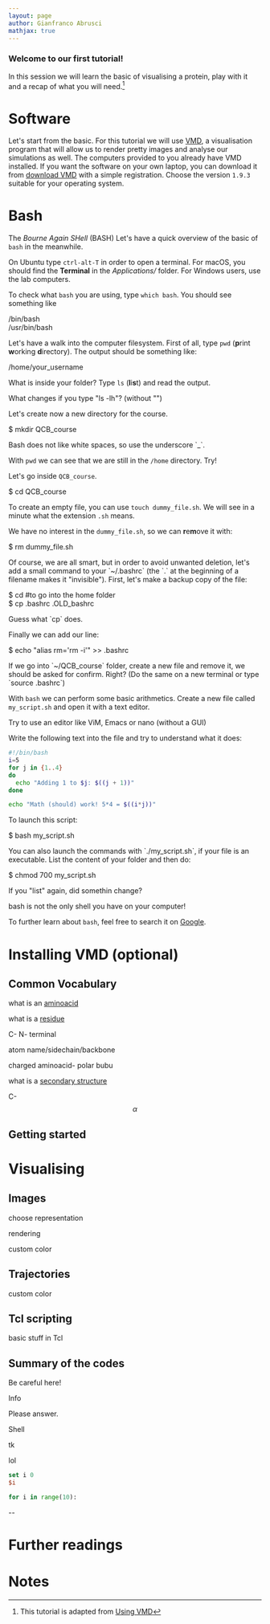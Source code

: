 ```yaml
---
layout: page
author: Gianfranco Abrusci
mathjax: true
---
```

<script src="https://cdnjs.cloudflare.com/ajax/libs/mathjax/2.7.0/MathJax.js?config=TeX-AMS-MML_HTMLorMML" type="text/javascript"></script>


### Welcome to our first tutorial!

In this session we will learn the basic of visualising a protein,
play with it and a recap of what you will need.[^1]

[^1]: This tutorial is adapted from [Using VMD](https://www.ks.uiuc.edu/Training/Tutorials/vmd/vmd-tutorial.pdf)

# Software
Let's start from the basic. For this tutorial we will use [VMD](https://www.ks.uiuc.edu/Research/vmd/), a visualisation program
that will allow us to render pretty images and analyse our simulations as well.
The computers provided to you already have VMD installed.
If you want the software on your own laptop, you can download it from [download VMD](https://www.ks.uiuc.edu/Development/Download/download.cgi?PackageName=VMD)
with a simple registration. Choose the version `1.9.3` suitable for your operating system.


# Bash
The *Bourne Again SHell* (BASH) Let's have a quick overview of the basic of `bash` in the meanwhile.

On Ubuntu type `ctrl-alt-T` in order to open a terminal. For macOS, you should find the **Terminal** in the _Applications/_ folder.
For Windows users, use the lab computers.

To check what `bash` you are using, type `which bash`. You should see something like
<p class="prompt prompt-shell">/bin/bash <br> /usr/bin/bash</p>

Let's have a walk into the computer filesystem. First of all, type `pwd` (**p**rint **w**orking **d**irectory). The output should be something like:
<p class="prompt prompt-shell"> /home/your_username </p>

What is inside your folder? Type `ls` (**l**i**s**t) and read the output.
<p class="prompt prompt-question">What changes if you type "ls -lh"? (without "")</p>

Let's create now a new directory for the course.
<p class="prompt prompt-shell">$ mkdir QCB_course</p>
<p class="prompt prompt-attention">Bash does not like white spaces, so use the underscore `_`.</p>

With `pwd` we can see that we are still in the `/home` directory. Try!

Let's go inside
`QCB_course`.
<p class="prompt prompt-shell">$ cd QCB_course</p>

To create an empty file, you can use `touch dummy_file.sh`. We will see in a minute
what the extension `.sh` means.

We have no interest in the `dummy_file.sh`, so we can **r**e**m**ove it with:
<p class="prompt prompt-shell">$ rm dummy_file.sh</p>
Of course, we are all smart, but in order to avoid unwanted deletion, let's add a
small command to your `~/.bashrc` (the `.` at the beginning of a filename makes it "invisible").
First, let's make a backup copy of the file:
<p class="prompt prompt-shell">$ cd #to go into the home folder <br>
$ cp .bashrc .OLD_bashrc</p>
Guess what `cp` does.

Finally we can add our line:
<p class="prompt prompt-shell">$ echo "alias rm='rm -i'" >> .bashrc </p>
If we go into `~/QCB_course` folder, create a new file and remove it, we should be
asked for confirm. Right? (Do the same on a new terminal or type `source .bashrc`)

With `bash` we can perform some basic arithmetics.
Create a new file called `my_script.sh` and open it with a text editor.
<p class="prompt prompt-attention">Try to use an editor like ViM, Emacs or nano (without a GUI)</p>

Write the following text into the file and try to understand what it does:
```bash
#!/bin/bash
i=5
for j in {1..4}
do
  echo "Adding 1 to $j: $((j + 1))"
done

echo "Math (should) work! 5*4 = $((i*j))"

```

To launch this script:
<p class="prompt prompt-shell">$ bash my_script.sh </p>
You can also launch the commands with `./my_script.sh`, if your file is an executable.
List the content of your folder and then do:
<p class="prompt prompt-shell">$ chmod 700 my_script.sh</p>
If you "list" again, did somethin change?

<p class="prompt prompt-attention"> bash is not the only shell you have on your computer! </p>

To further learn about `bash`, feel free to search it on [Google](www.google.it).

# Installing VMD (optional)


## Common Vocabulary
what is an [aminoacid]()

what is a [residue]()

C- N- terminal

atom name/sidechain/backbone

charged aminoacid- polar bubu

what is a [secondary structure]()

C-$$\alpha$$

## Getting started


# Visualising

## Images

choose representation

rendering

custom color

## Trajectories

custom color


## Tcl scripting

basic stuff in Tcl





## Summary of the codes




<p class="prompt prompt-attention"> Be careful here!</p>
<p class="prompt prompt-info"> Info </p>
<p class="prompt prompt-question"> Please answer.</p>
<p class="prompt prompt-shell"> Shell </p>
<p class="prompt prompt-tk"> tk </p>


lol

```tcl
set i 0
$i
```

```python
for i in range(10):
```


--

# Further readings

# Notes
